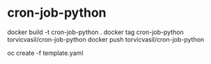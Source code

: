 # cron-job-python

docker build -t cron-job-python .
docker tag cron-job-python torvicvasil/cron-job-python
docker push torvicvasil/cron-job-python

oc create -f template.yaml

